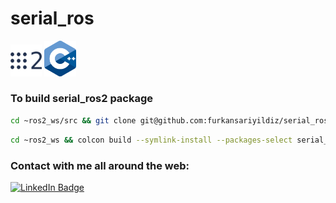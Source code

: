 # serial_ros
<p align="left">
  <img src="documents/ros2.png" style="width: 10%; height: 10%"/>
  <img src="documents/cpp.png" style="width: 10%; height: 10%"/>
</p>

### To build serial_ros2 package

```bash
cd ~ros2_ws/src && git clone git@github.com:furkansariyildiz/serial_ros.git
```

```bash
cd ~ros2_ws && colcon build --symlink-install --packages-select serial_ros2
```

### Contact with me all around the web:
[![LinkedIn Badge](https://img.shields.io/badge/LinkedIn-Profile-informational?style=flat&logo=linkedin&logoColor=white&color=0D76A8)](https://www.linkedin.com/in/furkan-sariyildiz/)
